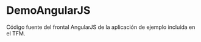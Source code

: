 # DemoAngularJS
Código fuente del frontal AngularJS de la aplicación de ejemplo incluída en el TFM.
